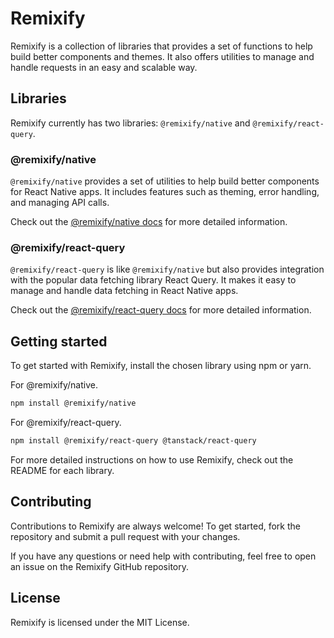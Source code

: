 # Remixify

Remixify is a collection of libraries that provides a set of functions to help build better components and themes. It also offers utilities to manage and handle requests in an easy and scalable way.

## Libraries

Remixify currently has two libraries: `@remixify/native` and `@remixify/react-query`.

### @remixify/native

`@remixify/native` provides a set of utilities to help build better components for React Native apps. It includes features such as theming, error handling, and managing API calls.

Check out the [@remixify/native docs](https://github.com/Bryant-Anjos/remixify/tree/main/packages/native#readme) for more detailed information.

### @remixify/react-query

`@remixify/react-query` is like `@remixify/native` but also provides integration with the popular data fetching library React Query. It makes it easy to manage and handle data fetching in React Native apps.

Check out the [@remixify/react-query docs](https://github.com/Bryant-Anjos/remixify/tree/main/packages/react-query#readme) for more detailed information.

## Getting started

To get started with Remixify, install the chosen library using npm or yarn.

For @remixify/native.

```bash
npm install @remixify/native
```

For @remixify/react-query.

```bash
npm install @remixify/react-query @tanstack/react-query
```

For more detailed instructions on how to use Remixify, check out the README for each library.

## Contributing

Contributions to Remixify are always welcome! To get started, fork the repository and submit a pull request with your changes.

If you have any questions or need help with contributing, feel free to open an issue on the Remixify GitHub repository.

## License

Remixify is licensed under the MIT License.
